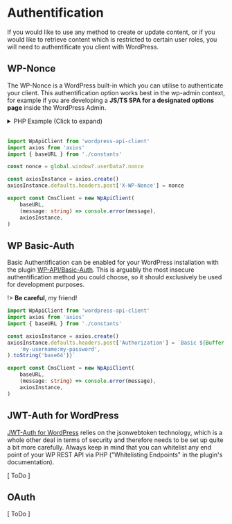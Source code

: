 # Authentification

If you would like to use any method to create or update content, or if you would
like to retrieve content which is restricted to certain user roles, you will need
to authentificate you client with WordPress.

## WP-Nonce

The WP-Nonce is a WordPress built-in which you can utilise to authenticate your
client. This authentification option works best in the wp-admin context, for example
if you are developing a __JS/TS SPA for a designated options page__ inside the
WordPress Admin.

<details>
<summary>PHP Example (Click to expand)</summary>
<br />

```php
<?php

namespace DemoPlugin;

class OrdersDashboard {
	public function __construct() {
		add_action('acf/init', [$this, 'register_orders_dashboard']);
		add_action('admin_enqueue_scripts', [$this, 'load_react_scripts']);
	}

	public function register_orders_dashboard() {
		if (function_exists('acf_add_options_page')) {
			// https://www.advancedcustomfields.com/resources/options-page/
			acf_add_options_page([
				'capability' => 'promote_users',
				'icon_url'   => 'dashicons-cart',
				'menu_slug'  => 'orders-dashboard',
				'menu_title' => __('Orders'),
				'page_title' => __('Orders Dashboard'),
				'position'   => '12.2',
				'post_id'    => 'orders',
			]);
		}
	}

	public function load_react_scripts() {
		$screen = get_current_screen();
		if (!$screen || $screen->id !== 'toplevel_page_orders-dashboard') return;

		// enqueue your compiled JS/TS PWA
		wp_enqueue_script(
			'orders-dashboard-vendors',
			plugin_dir_url(__DIR__) . 'assets/dashboard/vendors.js'
		);
		wp_enqueue_script(
			'orders-dashboard-react',
			plugin_dir_url(__DIR__) . 'assets/dashboard/dashboard.js',
            ['orders-dashboard-vendors'],
            uniqid(),
			true
		);

		// localize the id and a nonce for the current user
		wp_localize_script(
			'orders-dashboard-react', // the script which requires this data
			'userData', [ // will be available as window.userData 
				'id'    => get_current_user_id(),
				'nonce' => wp_create_nonce('wp_rest'),
			]
		);
	}
}

new OrdersDashboard();
```

</details>
<br />

```typescript
import WpApiClient from 'wordpress-api-client'
import axios from 'axios'
import { baseURL } from './constants'

const nonce = global.window?.userData?.nonce

const axiosInstance = axios.create()
axiosInstance.defaults.headers.post['X-WP-Nonce'] = nonce

export const CmsClient = new WpApiClient(
    baseURL,
    (message: string) => console.error(message),
    axiosInstance,
)
```

## WP Basic-Auth

Basic Authentification can be enabled for your WordPress installation with the plugin
[WP-API/Basic-Auth](https://github.com/WP-API/Basic-Auth ':crossorgin'). This is arguably the most
insecure authentification method you could choose, so it should exclusively be used
for development purposes.

!> **Be careful**, my friend!

```typescript
import WpApiClient from 'wordpress-api-client'
import axios from 'axios'
import { baseURL } from './constants'

const axiosInstance = axios.create()
axiosInstance.defaults.headers.post['Authorization'] = `Basic ${Buffer.from(
    'my-username:my-password',
).toString('base64')}`

export const CmsClient = new WpApiClient(
    baseURL,
    (message: string) => console.error(message),
    axiosInstance,
)
```

## JWT-Auth for WordPress

[JWT-Auth for WordPress](https://wordpress.org/plugins/jwt-auth/ ':crossorgin') relies on the
jsonwebtoken technology, which is a whole other deal in terms of security and
therefore needs to be set up quite a bit more carefully. Always keep in mind that
you can whitelist any end point of your WP REST API via PHP ("Whitelisting Endpoints"
in the plugin's documentation).

[ ToDo ]

## OAuth

[ ToDo ]
